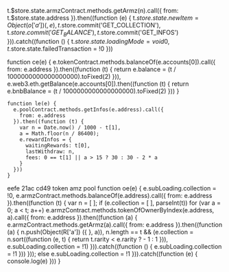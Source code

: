 t.$store.state.armzContract.methods.getArmz(n).call({
              from: t.$store.state.address
}).then((function (e) {
t.$store.state.newItem = Object(o['a']) ({
              }, e),
              t.$store.commit('GET_COLLECTION'),
t.$store.commit('GET_BALANCE'),
              t.$store.commit('GET_INFOS')
})).catch((function () {
t.$store.state.loadingMode = void 0,
              t.$store.state.failedTransaction = !0
}))


function ce(e) {
      e.tokenContract.methods.balanceOf(e.accounts[0]).call({
        from: e.address
      }).then((function (t) {
        return e.balance = (t / 1000000000000000000).toFixed(2)
      })),
      e.web3.eth.getBalance(e.accounts[0]).then((function (t) {
        return e.bnbBalance = (t / 1000000000000000000).toFixed(2)
      }))
    }

    function le(e) {
      e.poolContract.methods.getInfos(e.address).call({
        from: e.address
      }).then((function (t) {
        var n = Date.now() / 1000 - t[1],
        a = Math.floor(n / 86400);
        e.rewardInfos = {
          waitingRewards: t[0],
          lastWithdraw: n,
          fees: 0 == t[1] || a > 15 ? 30 : 30 - 2 * a
        }
      }))
    }
eefe 21ac cd49
token amz pool
    function oe(e) {
      e.subLoading.collection = !0,
      e.armzContract.methods.balanceOf(e.address).call({
        from: e.address
      }).then((function (t) {
        var n = [
        ];
        if (e.collection = [
        ], parseInt(t)) for (var a = 0; a < t; a++) e.armzContract.methods.tokenOfOwnerByIndex(e.address, a).call({
          from: e.address
        }).then((function (a) {
          e.armzContract.methods.getArmz(a).call({
            from: e.address
          }).then((function (a) {
            n.push(Object(R['a']) ({
            }, a)),
            n.length == t && (e.collection = n.sort((function (e, t) {
              return t.rarity < e.rarity ? - 1 : 1
            })), e.subLoading.collection = !1)
          })).catch((function () {
            e.subLoading.collection = !1
          }))
        }));
         else e.subLoading.collection = !1
      })).catch((function (e) {
        console.log(e)
      }))
    }